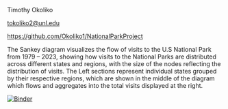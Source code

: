 Timothy Okoliko

tokoliko2@unl.edu


https://github.com/Okoliko1/NationalParkProject

The Sankey diagram visualizes the flow of visits to the U.S National Park from 1979 – 2023, showing how visits to the National Parks are distributed across different states and regions, with the size of the nodes reflecting the distribution of visits. The Left sections represent individual states grouped by their respective regions, which are shown in the middle of the diagram which flows and aggregates into the total visits displayed at the right.

[![Binder](https://mybinder.org/badge_logo.svg)](https://mybinder.org/v2/gh/Okoliko1/NationalParkProject/main?urlpath=%2Fdoc%2Ftree%2FU.S+National+Park+Service+Data%281%29.py)
